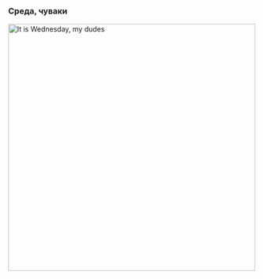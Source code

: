 ### Среда, чуваки

<img src="https://opis-cdn.tinkoffjournal.ru/mercury/my-dudes-01.y4zkxlmgegny..jpg" alt="It is Wednesday, my dudes" width="500px">